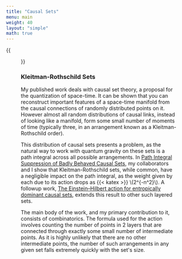 ```yaml
---
title: "Causal Sets"
menu: main
weight: 40
layout: "simple"
math: true
---
```


{{<figure
    src="images/kr.png"
    alt="A diagram with many points, divided into 3 horizontal layers, where each point is linked to several others in adjacent layers."
    class="right"
    caption="An example of a Kleitman-Rothschild order, divisible into 3 distinct layers.">}}


### Kleitman-Rothschild Sets
My published work deals with causal set theory, a proposal for the
quantization of space-time. It can be shown that you can reconstruct important
features of a space-time manifold from the causal connections of randomly
distributed points on it. However almost all random distributions of causal
links, instead of looking like a manifold, form some small number of moments
of time (typically three, in an arrangement known as a Kleitman-Rothschild
order).

This distribution of causal sets presents a problem, as the natural way to
work with quantum gravity on these sets is a path integral across all possible
arrangements. In
[Path Integral Suppression of Badly Behaved Causal Sets](https://doi.org/10.1088/1361-6382/acc50c), 
my collaborators and I show that Kleitman-Rothschild sets, 
while common, have a negligible impact on the path integral, as the weight given by each 
due to its action drops as {{< katex >}} \\(2^{-n^2}\\). A followup work, 
[The Einstein–Hilbert action for entropically dominant causal sets](https://doi.org/10.1088/1361-6382/ad506e), extends this result to other such layered sets.

The main body of the work, and my primary contribution to it, consists of
combinatorics. The formula used for the action involves counting the number of
points in 2 layers that are connected through exactly some small number of
intermediate points. As it is highly unlikely that there are no other
intermediate points, the number of such arrangements in any given set falls
extremely quickly with the set's size.
